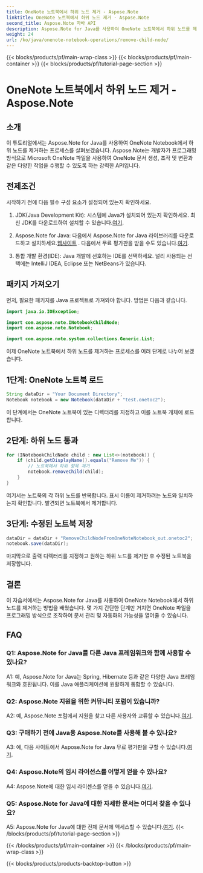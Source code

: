 ```yaml
---
title: OneNote 노트북에서 하위 노드 제거 - Aspose.Note
linktitle: OneNote 노트북에서 하위 노드 제거 - Aspose.Note
second_title: Aspose.Note 자바 API
description: Aspose.Note for Java를 사용하여 OneNote 노트북에서 하위 노드를 제거하는 방법을 알아보세요. 원활한 문서 조작을 위한 단계별 가이드를 따르세요.
weight: 24
url: /ko/java/onenote-notebook-operations/remove-child-node/
---
```


{{< blocks/products/pf/main-wrap-class >}}
{{< blocks/products/pf/main-container >}}
{{< blocks/products/pf/tutorial-page-section >}}

# OneNote 노트북에서 하위 노드 제거 - Aspose.Note

## 소개

이 튜토리얼에서는 Aspose.Note for Java를 사용하여 OneNote Notebook에서 하위 노드를 제거하는 프로세스를 살펴보겠습니다. Aspose.Note는 개발자가 프로그래밍 방식으로 Microsoft OneNote 파일을 사용하여 OneNote 문서 생성, 조작 및 변환과 같은 다양한 작업을 수행할 수 있도록 하는 강력한 API입니다.

## 전제조건

시작하기 전에 다음 필수 구성 요소가 설정되어 있는지 확인하세요.

1.  JDK(Java Development Kit): 시스템에 Java가 설치되어 있는지 확인하세요. 최신 JDK를 다운로드하여 설치할 수 있습니다.[여기](https://www.oracle.com/java/technologies/javase-jdk15-downloads.html).

2.  Aspose.Note for Java: 다음에서 Aspose.Note for Java 라이브러리를 다운로드하고 설치하세요.[웹사이트](https://purchase.aspose.com/buy) . 다음에서 무료 평가판을 받을 수도 있습니다.[여기](https://releases.aspose.com/).

3. 통합 개발 환경(IDE): Java 개발에 선호하는 IDE를 선택하세요. 널리 사용되는 선택에는 IntelliJ IDEA, Eclipse 또는 NetBeans가 있습니다.

## 패키지 가져오기

먼저, 필요한 패키지를 Java 프로젝트로 가져와야 합니다. 방법은 다음과 같습니다.

```java
import java.io.IOException;

import com.aspose.note.INotebookChildNode;
import com.aspose.note.Notebook;

import com.aspose.note.system.collections.Generic.List;
```

이제 OneNote 노트북에서 하위 노드를 제거하는 프로세스를 여러 단계로 나누어 보겠습니다.

## 1단계: OneNote 노트북 로드

```java
String dataDir = "Your Document Directory";
Notebook notebook = new Notebook(dataDir + "test.onetoc2");
```

이 단계에서는 OneNote 노트북이 있는 디렉터리를 지정하고 이를 노트북 개체에 로드합니다.

## 2단계: 하위 노드 통과

```java
for (INotebookChildNode child : new List<>(notebook)) {
    if (child.getDisplayName().equals("Remove Me")) {
        // 노트북에서 하위 항목 제거
        notebook.removeChild(child);
    }
}
```

여기서는 노트북의 각 하위 노드를 반복합니다. 표시 이름이 제거하려는 노드와 일치하는지 확인합니다. 발견되면 노트북에서 제거합니다.

## 3단계: 수정된 노트북 저장

```java
dataDir = dataDir + "RemoveChildNodeFromOneNoteNotebook_out.onetoc2";
notebook.save(dataDir);
```

마지막으로 출력 디렉터리를 지정하고 원하는 하위 노드를 제거한 후 수정된 노트북을 저장합니다.

## 결론

이 자습서에서는 Aspose.Note for Java를 사용하여 OneNote Notebook에서 하위 노드를 제거하는 방법을 배웠습니다. 몇 가지 간단한 단계만 거치면 OneNote 파일을 프로그래밍 방식으로 조작하여 문서 관리 및 자동화의 가능성을 열어줄 수 있습니다.

## FAQ

### Q1: Aspose.Note for Java를 다른 Java 프레임워크와 함께 사용할 수 있나요?

A1: 예, Aspose.Note for Java는 Spring, Hibernate 등과 같은 다양한 Java 프레임워크와 호환됩니다. 이를 Java 애플리케이션에 원활하게 통합할 수 있습니다.

### Q2: Aspose.Note 지원을 위한 커뮤니티 포럼이 있습니까?

A2: 예, Aspose.Note 포럼에서 지원을 찾고 다른 사용자와 교류할 수 있습니다.[여기](https://forum.aspose.com/c/note/28).

### Q3: 구매하기 전에 Java용 Aspose.Note를 사용해 볼 수 있나요?

 A3: 예, 다음 사이트에서 Aspose.Note for Java 무료 평가판을 구할 수 있습니다.[여기](https://releases.aspose.com/).

### Q4: Aspose.Note의 임시 라이선스를 어떻게 얻을 수 있나요?

 A4: Aspose.Note에 대한 임시 라이센스를 얻을 수 있습니다.[여기](https://purchase.aspose.com/temporary-license/).

### Q5: Aspose.Note for Java에 대한 자세한 문서는 어디서 찾을 수 있나요?

 A5: Aspose.Note for Java에 대한 전체 문서에 액세스할 수 있습니다.[여기](https://reference.aspose.com/note/java/).
{{< /blocks/products/pf/tutorial-page-section >}}

{{< /blocks/products/pf/main-container >}}
{{< /blocks/products/pf/main-wrap-class >}}

{{< blocks/products/products-backtop-button >}}
